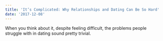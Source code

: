 ```yaml
---
title: 'It’s Complicated: Why Relationships and Dating Can Be So Hard'
date: '2017-12-08'
---
```

When you think about it, despite feeling difficult, the problems people struggle with in dating sound pretty trivial.
